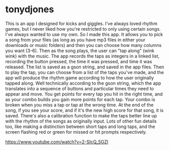 # tonydjones

This is an app I designed for kicks and giggles. I've always loved rhythm games, but I never liked how you're restricted to only using certain songs. I've always 
wanted to use my own. So I made this app. It allows you to pick a song from your files (as long as you have mp3 files in either your downloads or music folders)
and then you can choose how many columns you want (3-6). Then as the song plays, the user can "tap along" (wink wink) with the music.
The app records the taps as integers in a linked list, recording the button pressed, the time it was pressed, and time it was released.
The list is saved as a gson string, and saved in the app files. Then to play the tap, you can choose from a list of the taps you've made,
and the app will produce the rhythm game according to how the user originally tapped along. Well technically according to the gson string, 
which the app translates into a sequence of buttons and particular times they need to appear and move. You get points for every tap you hit in the 
right time, and as your combo builds you gain more points for each tap. Your combo is broken when you miss a tap or tap at the wrong time. 
At the end of the song, if you see your score, and if it's the new high score for that song, it is saved. There's also a calibration function 
to make the taps better line up with the rhythm of the songs as originally input. Lots of other fun details too, like making a distinction 
between short taps and long taps, and the screen flashing red or green for missed or hit prompts respectively.

https://www.youtube.com/watch?v=2-SIcQ_5GZI
